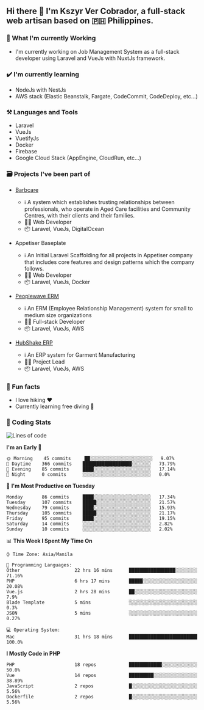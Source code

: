 ## Hi there 👋 I'm Kszyr Ver Cobrador, a full-stack web artisan based on 🇵🇭 Philippines.

### 🚀 What I'm currently Working

- I'm currently working on Job Management System as a full-stack developer using Laravel and VueJs with NuxtJs framework.

### ✔️ I'm currently learning

- NodeJs with NestJs
- AWS stack (Elastic Beanstalk, Fargate, CodeCommit, CodeDeploy, etc...)

### ⚒️ Languages and Tools

- Laravel
- VueJs
- VuetifyJs
- Docker
- Firebase
- Google Cloud Stack (AppEngine, CloudRun, etc...)

### 🗃 Projects I've been part of

- <a href="https://appetiser.com.au/portfolio/barbcare" target="_blank">Barbcare</a>

  - ℹ️ A system which establishes trusting relationships between professionals, who operate in Aged Care facilities and Community Centres, with their clients and their families.
  - 👨‍💻 Web Developer
  - 📦 Laravel, VueJs, DigitalOcean

- Appetiser Baseplate

  - ℹ️ An Initial Laravel Scaffolding for all projects in Appetiser company that includes core features and design patterns which the company follows.
  - 👨‍💻 Web Developer
  - 📦 Laravel, VueJs, Docker

- <a href="https://peoplewave.co" target="_blank">Peoplewave ERM</a>

  - ℹ️ An ERM (Employee Relationship Management) system for small to medium size organizations
  - 👨‍💻 Full-stack Developer
  - 📦 Laravel, VueJs, AWS

- <a href="https://www.posbang.com/garment-erp" target="_blank">HubShake ERP</a>

  - ℹ️ An ERP system for Garment Manufacturing
  - 👨‍💻 Project Lead
  - 📦 Laravel, VueJs, AWS

### 🌴 Fun facts

- I love hiking ❤️
- Currently learning free diving 🥽

### 🌟 Coding Stats

<!-- WakaTime Stats -->

<!--START_SECTION:waka-->

![Lines of code](https://img.shields.io/badge/From%20Hello%20World%20I%27ve%20Written-1.4%20million%20lines%20of%20code-blue)

**I'm an Early 🐤**

```text
🌞 Morning    45 commits     ██░░░░░░░░░░░░░░░░░░░░░░░   9.07%
🌆 Daytime    366 commits    ██████████████████░░░░░░░   73.79%
🌃 Evening    85 commits     ████░░░░░░░░░░░░░░░░░░░░░   17.14%
🌙 Night      0 commits      ░░░░░░░░░░░░░░░░░░░░░░░░░   0.0%

```

📅 **I'm Most Productive on Tuesday**

```text
Monday       86 commits     ████░░░░░░░░░░░░░░░░░░░░░   17.34%
Tuesday      107 commits    █████░░░░░░░░░░░░░░░░░░░░   21.57%
Wednesday    79 commits     ████░░░░░░░░░░░░░░░░░░░░░   15.93%
Thursday     105 commits    █████░░░░░░░░░░░░░░░░░░░░   21.17%
Friday       95 commits     ████░░░░░░░░░░░░░░░░░░░░░   19.15%
Saturday     14 commits     ░░░░░░░░░░░░░░░░░░░░░░░░░   2.82%
Sunday       10 commits     ░░░░░░░░░░░░░░░░░░░░░░░░░   2.02%

```

📊 **This Week I Spent My Time On**

```text
⌚︎ Time Zone: Asia/Manila

💬 Programming Languages:
Other                    22 hrs 16 mins      █████████████████░░░░░░░░   71.16%
PHP                      6 hrs 17 mins       █████░░░░░░░░░░░░░░░░░░░░   20.08%
Vue.js                   2 hrs 28 mins       ██░░░░░░░░░░░░░░░░░░░░░░░   7.9%
Blade Template           5 mins              ░░░░░░░░░░░░░░░░░░░░░░░░░   0.3%
JSON                     5 mins              ░░░░░░░░░░░░░░░░░░░░░░░░░   0.27%

💻 Operating System:
Mac                      31 hrs 18 mins      █████████████████████████   100.0%

```

**I Mostly Code in PHP**

```text
PHP                      18 repos            ████████████░░░░░░░░░░░░░   50.0%
Vue                      14 repos            █████████░░░░░░░░░░░░░░░░   38.89%
JavaScript               2 repos             █░░░░░░░░░░░░░░░░░░░░░░░░   5.56%
Dockerfile               2 repos             █░░░░░░░░░░░░░░░░░░░░░░░░   5.56%

```

<!--END_SECTION:waka-->
